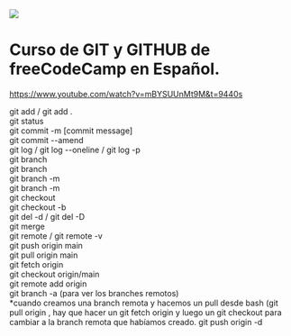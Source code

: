 <image src="banner-fcc.jpg">

# Curso de GIT y GITHUB de freeCodeCamp en Español.

https://www.youtube.com/watch?v=mBYSUUnMt9M&t=9440s

git add <file name> / git add . <br>
git status <br>
git commit -m [commit message] <br>
git commit --amend <br>
git log / git log --oneline / git log -p <br>
git branch <branch name> <br>
git branch <br>
git branch -m <new branch name> <br>
git branch -m <branch name to update> <new branch name> <br>
git checkout <branch name> <br>
git checkout -b <branch name> <br>
git del -d <branch name> / git del -D <branch name> <br>
git merge <branch name> <br>
git remote / git remote -v <br>
git push origin main <br>
git pull origin main <br>
git fetch origin <br>
git checkout origin/main <br>
git remote add origin <url> <br>
git branch -a (para ver los branches remotos) <br>
*cuando creamos una branch remota y hacemos un pull desde bash (git pull origin <new branch name>, hay que hacer un git fetch origin y luego un git checkout <branch name> para cambiar a la branch remota que habíamos creado.
git push origin -d <remote branch name to delete>
